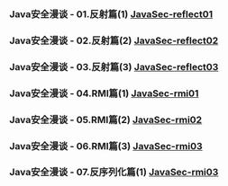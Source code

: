 ### Java安全漫谈 - 01.反射篇(1)  [JavaSec-reflect01](https://github.com/decrypt0n/JavaSec-reflect01)
### Java安全漫谈 - 02.反射篇(2)  [JavaSec-reflect02](https://github.com/decrypt0n/JavaSec-reflect02)
### Java安全漫谈 - 03.反射篇(3)  [JavaSec-reflect03](https://github.com/decrypt0n/JavaSec-reflect03)
### Java安全漫谈 - 04.RMI篇(1)  [JavaSec-rmi01](https://github.com/decrypt0n/JavaSec-rmi01)
### Java安全漫谈 - 05.RMI篇(2)  [JavaSec-rmi02](https://github.com/decrypt0n/JavaSec-rmi02)
### Java安全漫谈 - 06.RMI篇(3)  [JavaSec-rmi03](https://github.com/decrypt0n/JavaSec-rmi03)
### Java安全漫谈 - 07.反序列化篇(1)  [JavaSec-rmi03](https://github.com/decrypt0n/JavaSec-ser01)

